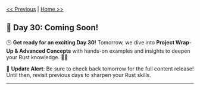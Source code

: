 [<< Previous](../29_Rust%20and%20Machine%20Learning/29_rust_and_machine_learning.md) | [Home >>](../README.md#-day-1---introduction-to-rust)

## 🚀 Day 30: Coming Soon!

🕒 **Get ready for an exciting Day 30!** Tomorrow, we dive into **Project Wrap-Up & Advanced Concepts** with hands-on examples and insights to deepen your Rust knowledge. 🔧✨

🔔 **Update Alert**: Be sure to check back tomorrow for the full content release! Until then, revisit previous days to sharpen your Rust skills.

---
